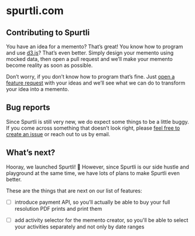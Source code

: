 # spurtli.com

## Contributing to Spurtli

You have an idea for a memento? That’s great! You know how to program and use [d3.js](https://d3js.org/)? That’s even better. Simply design your memento using mocked data, then open a pull request and we’ll make your memento become reality as soon as possible.

Don’t worry, if you don’t know how to program that’s fine. Just [open a feature request](https://github.com/spurtli/spurtli/issues/new?assignees=&labels=enhancement&template=feature_request.md&title=) with your ideas and we’ll see what we can do to transform your idea into a memento.

## Bug reports

Since Spurtli is still very new, we do expect some things to be a little buggy. If you come across something that doesn’t look right, please [feel free to create an issue](https://github.com/spurtli/spurtli/issues/new?assignees=&labels=bug&template=bug_report.md&title=) or reach out to us by email.

## What’s next?

Hooray, we launched Spurtli! :tada:
However, since Spurtli is our side hustle and playground at the same time, we have lots of plans to make Spurtli even better.

These are the things that are next on our list of features:

- [ ] introduce payment API, so you’ll actually be able to buy your full resolution PDF prints and print them

- [ ] add activity selector for the memento creator, so you'll be able to select your activities separately and not only by date ranges
